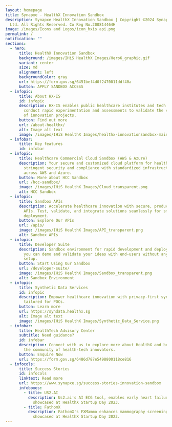 ```yaml
---
layout: homepage
title: Synapxe - HealthX Innovation Sandbox
description: Synapxe HealthX Innovation Sandbox | Copyright ©2024 Synapxe Pte
  Ltd. All Rights Reserved. Co Reg No.200814464H
image: /images/Icons and Logos/icon_hxis api.png
permalink: /
notification: ""
sections:
  - hero:
      title: HealthX Innovation Sandbox
      background: /images/IHiS HealthX Images/Hero6_graphic.gif
      variant: center
      size: md
      alignment: left
      backgroundColor: gray
      url: https://form.gov.sg/6451bef4d0f2470011ddf40a
      button: APPLY SANDBOX ACCESS
  - infopic:
      title: About HX-IS
      id: infopic
      description: HX-IS enables public healthcare institutes and tech partners to
        conduct rapid experimentation and assessments to validate the viability
        of innovation projects.
      button: Find out more
      url: /about-healthx/
      alt: Image alt text
      image: /images/IHiS HealthX Images/healthx-innovationsandbox-mainbanner 10.png
  - infobar:
      title: Key features
      id: infobar
  - infopic:
      title: Healthcare Commercial Cloud Sandbox (AWS & Azure)
      description: Your secure and customized cloud platform for healthcare, ensuring
        stringent security and compliance with standardized infrastructure
        across AWS and Azure.
      button: More about HCC Sandbox
      url: /hcc-sandbox/
      image: /images/IHiS HealthX Images/Cloud_transparent.png
      alt: HCC Sandbox
  - infopic:
      title: Sandbox APIs
      description: Accelerate healthcare innovation with secure, production-equivalent
        APIs. Test, validate, and integrate solutions seamlessly for smooth live
        deployment.
      button: Explore Our APIs
      url: /apis/
      image: /images/IHiS HealthX Images/API_transparent.png
      alt: Sandbox APIs
  - infopic:
      title: Developer Suite
      description: Sandbox environment for rapid development and deployment, so that
        you can demo and validate your ideas with end-users without any infra
        setup.
      button: Start Using Our Sandbox
      url: /developer-suite/
      image: /images/IHiS HealthX Images/Sandbox_transparent.png
      alt: Sandbox Environment
  - infopic:
      title: Synthetic Data Services
      id: infopic
      description: Empower healthcare innovation with privacy-first synthetic datasets
        tailored for POCs.
      button: Learn more
      url: https://syndata.healthx.sg
      alt: Image alt text
      image: /images/IHiS HealthX Images/Synthetic_Data_Service.png
  - infobar:
      title: HealthTech Advisory Center
      subtitle: Need guidance?
      id: infobar
      description: Connect with us to explore more about HealthX and become part of
        the community of health-tech innovators.
      button: Enquire Now
      url: https://form.gov.sg/6486d787e5498800118ce816
  - infocols:
      title: Success Stories
      id: infocols
      linktext: Read more
      url: https://www.synapxe.sg/success-stories-innovation-sandbox
      infoboxes:
        - title: US2.AI
          description: Us2.ai's AI ECG tool, enables early heart failure diagnosis and was
            showcased at HealthX Startup Day 2023.
        - title: FathomX
          description: FathomX's FXMammo enhances mammography screening with AI and was
            showcased at HealthX Startup Day 2023.
---
```

